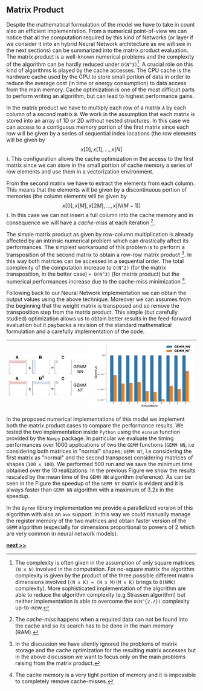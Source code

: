 ## Matrix Product

Despite the mathematical formulation of the model we have to take in count also an efficient implementation.
From a numerical point-of-view we can notice that all the computation required by this kind of Networks (or layer if we consider it into an hybrid Neural Network architecture as we will see in the next sections) can be summarized into the matrix product evaluation.
The matrix product is a well-known numerical problems and the complexity of the algorithm can be hardly reduced under `O(N^3)`[^1].
A crucial role on this kind of algorithms is played by the cache accesses.
The CPU cache is the hardware cache used by the CPU to store small portion of data in order to reduce the average cost (in time or energy consumption) to data access from the main memory.
Cache optimization is one of the most difficult parts to perform writing an algorithm, but can lead to highest performance gains.

In the matrix product we have to multiply each row of a matrix `A` by each column of a second matrix `B`.
We work in the assumption that each matrix is stored into an array of 1D or 2D without nested structures.
In this case we can access to a contiguous memory portion of the first matrix since each row will be given by a series of sequential index locations (the row elements will be given by $$x[0], x[1], \dots, x[N]$$).
This configuration allows the cache optimization in the access to the first matrix since we can store in the small portion of cache memory a series of row elements and use them in a vectorization environment.

From the second matrix we have to extract the elements from each column.
This means that the elements will be given by a discontinuous portion of memories (the column elements will be given by $$x[0], x[M], x[2M], \dots, x[N(M-1)]$$).
In this case we can not insert a full column into the cache memory and in consequence we will have a *cache-miss* at each iteration [^2].

The simple matrix product as given by row-column multiplication is already affected by an intrinsic numerical problem which can drastically affect its performances.
The simplest workaround of this problem is to perform a transposition of the second matrix to obtain a row-row matrix product [^3].
In this way both matrices can be accessed in a sequential order.
The total complexity of the computation increase to `O(N^2)` (for the matrix transposition, in the better case) `+ O(N^3)` (for matrix product) but the numerical performances increase due to the cache-miss minimization [^4].

Following back to our Neural Network implementation we can obtain the output values using the above technique.
Moreover we can assumes from the beginning that the weight matrix is transposed and so remove the transposition step from the matrix product.
This simple (but carefully studied) optimization allows us to obtain better results in the feed-forward evaluation but it paybacks a revision of the standard mathematical formulation and a carefully implementation of the code.

| ![`GEMM` algorithms time performances. `GEMM NN`: matrix multiplication considering both the matrices in "normal" format, i.e `A x B`.We perform 100 tests of 1K runs each of both the `GEMM` algorithms using the `einsum` function of `Numpy` library. The values are rescaled according to the mean time of the `GEMM NN` algorithm.](../../../../img/GEMM_schema.png) | ![`GEMM NT`: matrix multiplication considering the first matrix in normal format and the second one transposed, i.e `A x B^T`.](https://raw.githubusercontent.com/Nico-Curti/PhDthesis/master/img/gemm.svg?token=AF4CJX7MMGLFVWT66DMQLKC5V4IWE&sanitize=true) |
| :----: | :----: |

In the proposed numerical implementations of this model we implement both the matrix product cases to compare the performance results.
We tested the two implementation inside `Python` using the `einsum` function provided by the `Numpy` package.
In particular we evaluate the timing performances over 1000 applications of two the `GEMM` functions (`GEMM NN`, i.e considering both matrices in "normal" shapes; `GEMM NT`, i.e considering the first matrix as "normal" and the second transpose) considering matrices of shapes (`100 x 100`).
We performed 500 run and we save the minimum time obtained over the 10 realizations.
In the previous Figure we show the results rescaled by the mean time of the `GEMM NN` algorithm (reference).
As can be seen in the Figure the speedup of the `GEMM NT` matrix is evident and it is always faster than `GEMM NN` algorithm with a maximum of 3.2x in the speedup.

In the `Byron` library implementation we provide a parallelized version of this algorithm with also an `avx` support.
In this way we could manually manage the register memory of the two matrices and obtain faster version of the `GEMM` algorithm (especially for dimensions proportional to powers of 2 which are very common in neural network models).


[^1]: The complexity is often given in the assumption of only square matrices `(N x N)` involved in the computation. For no-square matrix the algorithm complexity is given by the product of the three possible different matrix dimensions involved (`(N x K) = (N x M)(M x K)` brings to `O(NMK)` complexity). More sophisticated implementation of the algorithm are able to reduce the algorithm complexity (e.g Strassen algorithm) but neither implementation is able to overcome the `O(N^{2.7})` complexity up-to-now.

[^2]: The *cache-miss* happens when a required data can not be found into the cache and so its search has to be done in the main memory (RAM).

[^3]: In the discussion we have silently ignored the problems of matrix storage and the cache optimization for the resulting matrix accesses but in the above discussion we want to focus only on the main problems raising from the matrix product.

[^4]: The cache memory is a very tight portion of memory and it is impossible to completely remove cache-misses.


[**next >>**](./Activations.md)
